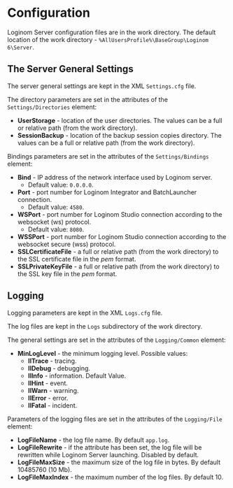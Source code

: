 # Configuration

Loginom Server configuration files are in the work directory. The default location of the work directory - `%AllUsersProfile%\BaseGroup\Loginom 6\Server`.

## The Server General Settings

The server general settings are kept in the XML `Settings.cfg` file.

The directory parameters are set in the attributes of the `Settings/Directories` element:

* **UserStorage** - location of the user directories. The values can be a full or relative path (from the work directory).
* **SessionBackup** - location of the backup session copies directory. The values can be a full or relative path (from the work directory).

Bindings parameters are set in the attributes of the `Settings/Bindings` element:

* **Bind** - IP address of the network interface used by Loginom server.
   * Default value: `0.0.0.0`.
* **Port** - port number for Loginom Integrator and BatchLauncher connection.
   * Default value: `4580`.
* **WSPort** - port number for Loginom Studio connection according to the websocket (ws) protocol.
   * Default value: `8080`.
* **WSSPort** - port number for Loginom Studio connection according to the websocket secure (wss) protocol.
* **SSLCertificateFile** - a full or relative path (from the work directory) to the SSL certificate file in the *pem* format.
* **SSLPrivateKeyFile** - a full or relative path (from the work directory) to the SSL key file in the *pem* format.

## Logging

Logging parameters are kept in the XML `Logs.cfg` file.

The log files are kept in the `Logs` subdirectory of the work directory.

The general settings are set in the attributes of the `Logging/Common` element:

* **MinLogLevel** - the minimum logging level. Possible values:
   * **llTrace** - tracing.
   * **llDebug** - debugging.
   * **llInfo** - information. Default Value.
   * **llHint** - event.
   * **llWarn** - warning.
   * **llError** - error.
   * **llFatal** - incident.

Parameters of the logging files are set in the attributes of the `Logging/File` element:

* **LogFileName** - the log file name. By default `app.log`.
* **LogFileRewrite** - if the attribute has been set, the log file will be rewritten while Loginom Server launching. Disabled by default.
* **LogFileMaxSize** - the maximum size of the log file in bytes. By default 10485760 (10 Mb).
* **LogFileMaxIndex** - the maximum number of the log files. By default 10.
